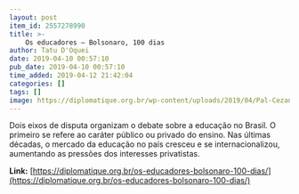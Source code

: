 ```yaml
---
layout: post
item_id: 2557278990
title: >-
    Os educadores – Bolsonaro, 100 dias
author: Tatu D'Oquei
date: 2019-04-10 00:57:10
pub_date: 2019-04-10 00:57:10
time_added: 2019-04-12 21:42:04
categories: []
tags: []
image: https://diplomatique.org.br/wp-content/uploads/2019/04/Pal-Cezane-morte-bolsonaro.jpg
---
```


Dois eixos de disputa organizam o debate sobre a educação no Brasil. O primeiro se refere ao caráter público ou privado do ensino. Nas últimas décadas, o mercado da educação no país cresceu e se internacionalizou, aumentando as pressões dos interesses privatistas.

**Link:** [https://diplomatique.org.br/os-educadores-bolsonaro-100-dias/](https://diplomatique.org.br/os-educadores-bolsonaro-100-dias/)

